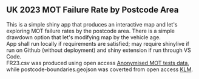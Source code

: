 ## UK 2023 MOT Failure Rate by Postcode Area
This is a simple shiny app that produces an interactive map and let's exploring MOT failure rates by the postcode area. There is a simple drawdown option that let's modifying map by the vehicle age.\
App shall run locally if requirements are satisfied; may require shinylive if run on Github (without deployment) and shiny extension if run through VS Code.\
FR23.csv was produced using open access [Anonymised MOT tests data](https://www.data.gov.uk/dataset/e3939ef8-30c7-4ca8-9c7c-ad9475cc9b2f/anonymised-mot-tests-and-results), while postcode-boundaries.geojson was coverted from open access [KLM](https://www.freemaptools.com/uk-postcode-map.htm).

